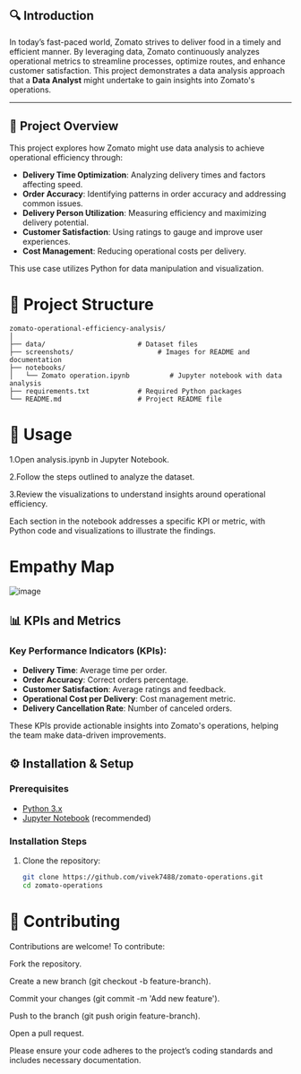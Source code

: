 
## 🔍 Introduction

In today’s fast-paced world, Zomato strives to deliver food in a timely and efficient manner. By leveraging data, Zomato continuously analyzes operational metrics to streamline processes, optimize routes, and enhance customer satisfaction. This project demonstrates a data analysis approach that a **Data Analyst** might undertake to gain insights into Zomato's operations.

---




## 🎯 Project Overview

This project explores how Zomato might use data analysis to achieve operational efficiency through:
- **Delivery Time Optimization**: Analyzing delivery times and factors affecting speed.
- **Order Accuracy**: Identifying patterns in order accuracy and addressing common issues.
- **Delivery Person Utilization**: Measuring efficiency and maximizing delivery potential.
- **Customer Satisfaction**: Using ratings to gauge and improve user experiences.
- **Cost Management**: Reducing operational costs per delivery.

This use case utilizes Python for data manipulation and visualization.


# 📁 Project Structure

    zomato-operational-efficiency-analysis/
    │
    ├── data/                       # Dataset files
    ├── screenshots/                     # Images for README and documentation
    ├── notebooks/
    │   └── Zomato operation.ipynb          # Jupyter notebook with data analysis
    ├── requirements.txt            # Required Python packages
    └── README.md                   # Project README file

# 🚀 Usage
1.Open analysis.ipynb in Jupyter Notebook.

2.Follow the steps outlined to analyze the dataset.

3.Review the visualizations to understand insights around operational efficiency.

Each section in the notebook addresses a specific KPI or metric, with Python code and visualizations to illustrate the findings.

# Empathy Map

![image](https://github.com/user-attachments/assets/0ed69531-228f-4fb9-88ca-ca20b2e2e294)


## 📊 KPIs and Metrics

### Key Performance Indicators (KPIs):
- **Delivery Time**: Average time per order.
- **Order Accuracy**: Correct orders percentage.
- **Customer Satisfaction**: Average ratings and feedback.
- **Operational Cost per Delivery**: Cost management metric.
- **Delivery Cancellation Rate**: Number of canceled orders.

These KPIs provide actionable insights into Zomato's operations, helping the team make data-driven improvements.

## ⚙️ Installation & Setup

### Prerequisites
- [Python 3.x](https://www.python.org/downloads/)
- [Jupyter Notebook](https://jupyter.org/) (recommended)

### Installation Steps

1. Clone the repository:
   ```bash
   git clone https://github.com/vivek7488/zomato-operations.git
   cd zomato-operations


# 🤝 Contributing

Contributions are welcome! To contribute:

Fork the repository.

Create a new branch (git checkout -b feature-branch).

Commit your changes (git commit -m 'Add new feature').

Push to the branch (git push origin feature-branch).

Open a pull request.

Please ensure your code adheres to the project’s coding standards and includes necessary documentation.






